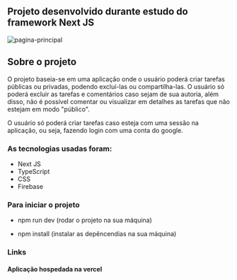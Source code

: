 ## Projeto desenvolvido durante estudo do framework Next JS

![pagina-principal](https://github.com/abvictor/tasks-nextJS/assets/43121767/9f3ca029-840b-4afd-a2d3-960697d6126b)


## Sobre o projeto

O projeto baseia-se em uma aplicação onde o usuário poderá criar tarefas públicas ou privadas, podendo excluí-las ou compartilha-las.
O usuário só poderá excluir as tarefas e comentários caso sejam de sua autoria, além disso, não é possível comentar ou visualizar em detalhes as tarefas que não estejam em modo "público".

O usuário só poderá criar tarefas caso esteja com uma sessão na aplicação, ou seja, fazendo login com uma conta do google.


### As tecnologias usadas foram:
- Next JS
- TypeScript
- CSS 
- Firebase

### Para iniciar o projeto

- npm run dev (rodar o projeto na sua máquina)

- npm install (instalar as depêncendias na sua máquina)

### Links
#### Aplicação hospedada na vercel



